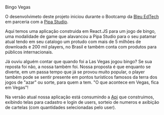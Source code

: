 Bingo Vegas

O desenvolvimeto deste projeto iniciou durante o Bootcamp da <a href="https://blueedtech.com.br/">Bleu EdTech</a> em parceria com a <a href="https://www.pipastudios.com/">Pipa Studio</a>.

Aqui temos uma aplicação construida em React.JS para um jogo de bingo, uma modalidade de game que alavancou a Pipa Studio para o seu patamar atual tendo em seu catalogo um protudo com mais de 5 milhões de downloads e 200 mil players, no Brasil e também conta com produtos para públicos internacionais.

Já ouviu alguém contar que quando foi a Las Vegas jogou bingo? Se sua reposta foi não, a nossa também foi. Nossa proposta é que enquanto se diverte, em um passa tempo que já se provou muito popular, o player também pode se sentir presente em pontos turísticos famosos da terra dos jogos de "azar" ou sorte, para quem a tem. "O que acontece em Vegas, fica em Vegas"!

Na versão atual nossa aplicação está consumindo a <a href="https://bingoo-btc.herokuapp.com/api/">Api</a> que construimos, exibindo telas para cadastro e login de users, sorteio de numeros e axibição de cartelas (com quantidades selecionadas pelo user).

